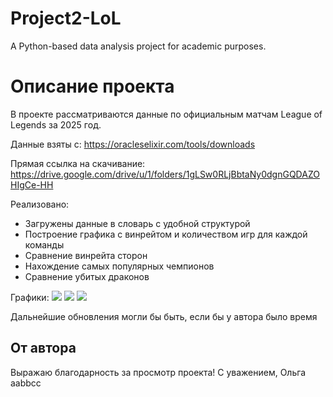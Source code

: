 # Project2-LoL
A Python-based data analysis project for academic purposes.
# **Описание проекта**
В проекте рассматриваются данные по официальным матчам League of Legends за 2025 год. 

Данные взяты с: https://oracleselixir.com/tools/downloads

Прямая ссылка на скачивание: https://drive.google.com/drive/u/1/folders/1gLSw0RLjBbtaNy0dgnGQDAZOHIgCe-HH

Реализовано:

+ Загружены данные в словарь с удобной структурой
+ Построение графика с винрейтом и количеством игр для каждой команды
+ Сравнение винрейта сторон
+ Нахождение самых популярных чемпионов
+ Сравнение убитых драконов


Графики:
![](https://i.postimg.cc/P5qV9g2B/izobrazenie-2025-10-28-224754186.png)
![](https://i.postimg.cc/FKLpQN3R/izobrazenie-2025-10-28-224855936.png)
![](https://i.postimg.cc/zvXT3rbB/izobrazenie-2025-10-28-224946148.png)

Дальнейшие обновления могли бы быть, если бы у автора было время 

## От автора
Выражаю благодарность за просмотр проекта! С уважением, Ольга aabbcc
